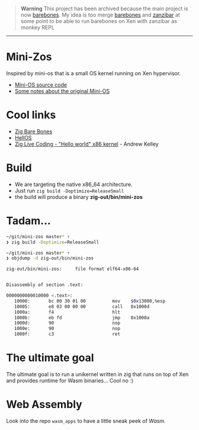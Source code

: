 > **Warning**
This project has been archived because the main project is now [barebones](https://github.com/gthvn1/barebones).
My idea is too merge [barebones](https://github.com/gthvn1/barebones) and [zanzibar](https://github.com/gthvn1/zanzibar) at some point to be able to run barebones on Xen with zanzibar as monkey REPL

---
# Mini-Zos

Inspired by mini-os that is a small OS kernel running on Xen hypervisor.

- [Mini-OS source code](http://xenbits.xen.org/gitweb/?p=mini-os.git;a=summary)
- [Some notes about the original Mini-OS](https://wiki.xenproject.org/wiki/Mini-OS-DevNotes)

# Cool links

- [Zig Bare Bones](https://wiki.osdev.org/Zig_Bare_Bones)
- [HellOS](https://github.com/andrewrk/HellOS)
- [Zig Live Coding - "Hello world" x86 kernel](https://vimeo.com/483928663) - Andrew Kelley

# Build

- We are targeting the native x86_64 architecture.
- Just run `zig build -Doptimize=ReleaseSmall`
- the build will produce a binary **zig-out/bin/mini-zos**

# Tadam...

```sh
~/git/mini-zos master* ⇡
❯ zig build -Doptimize=ReleaseSmall

~/git/mini-zos master* ⇡
❯ objdump -d zig-out/bin/mini-zos

zig-out/bin/mini-zos:     file format elf64-x86-64


Disassembly of section .text:

0000000000010000 <.text>:
   10000:       bc 00 30 01 00          mov    $0x13000,%esp
   10005:       e8 03 00 00 00          call   0x1000d
   1000a:       f4                      hlt
   1000b:       eb fd                   jmp    0x1000a
   1000d:       90                      nop
   1000e:       90                      nop
   1000f:       c3                      ret
```

# The ultimate goal

The ultimate goal is to run a unikernel written in zig that runs on top of Xen and provides runtime for Wasm binaries...
Cool no :)

# Web Assembly

Look into the repo `wasm_apps` to have a little sneak peek of *Wasm*.
